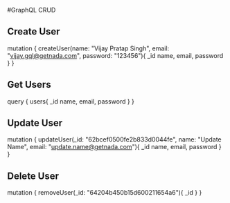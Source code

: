 #GraphQL CRUD

## Create User
mutation {
  createUser(name: "Vijay Pratap Singh", email: "vijay.gql@getnada.com", password: "123456"){
    _id
    name,
    email,
    password
  }
}

## Get Users
query {
  users{
    _id
    name,
    email,
    password
  }
}

## Update User
mutation {
  updateUser(_id: "62bcef0500fe2b833d0044fe", name: "Update Name", email: "update.name@getnada.com"){
    _id
    name,
    email,
    password
  }
}

## Delete User
mutation {
  removeUser(_id: "64204b450b15d600211654a6"){
    _id
  }
}
